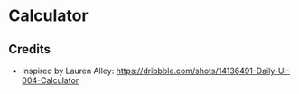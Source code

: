 # Calculator

## Credits
- Inspired by Lauren Alley: https://dribbble.com/shots/14136491-Daily-UI-004-Calculator
